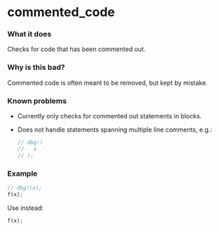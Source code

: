 # commented_code

### What it does

Checks for code that has been commented out.

### Why is this bad?

Commented code is often meant to be removed, but kept by mistake.

### Known problems

- Currently only checks for commented out statements in blocks.
- Does not handle statements spanning multiple line comments, e.g.:

  ```rust
  // dbg!(
  //   x
  // );
  ```

### Example

```rust
// dbg!(x);
f(x);
```

Use instead:

```rust
f(x);
```
